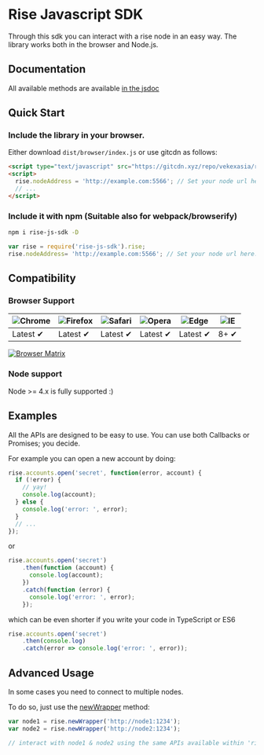 # Rise Javascript SDK

Through this sdk you can interact with a rise node in an easy way. The library works both in the browser and Node.js.

## Documentation

All available methods are available [in the jsdoc](https://vekexasia.github.io/rise-js-sdk/interfaces/rise.html)

## Quick Start

### Include the library in your browser.

Either download `dist/browser/index.js` or use gitcdn as follows:

```html
<script type="text/javascript" src="https://gitcdn.xyz/repo/vekexasia/rise-js-sdk/master/dist/browser/index.js"></script>
<script>
  rise.nodeAddress = 'http://example.com:5566'; // Set your node url here. (no leading slash)
  // ...
</script>

```

### Include it with npm (Suitable also for webpack/browserify)

```bash
npm i rise-js-sdk -D
```

```javascript
var rise = require('rise-js-sdk').rise;
rise.nodeAddress= 'http://example.com:5566'; // Set your node url here. (no leading slash) 

```


## Compatibility

### Browser Support

![Chrome](https://raw.github.com/alrra/browser-logos/master/src/chrome/chrome_48x48.png) | ![Firefox](https://raw.github.com/alrra/browser-logos/master/src/firefox/firefox_48x48.png) | ![Safari](https://raw.github.com/alrra/browser-logos/master/src/safari/safari_48x48.png) | ![Opera](https://raw.github.com/alrra/browser-logos/master/src/opera/opera_48x48.png) | ![Edge](https://raw.github.com/alrra/browser-logos/master/src/edge/edge_48x48.png) | ![IE](https://raw.github.com/alrra/browser-logos/master/src/archive/internet-explorer_9-11/internet-explorer_9-11_48x48.png) |
--- | --- | --- | --- | --- | --- |
Latest ✔ | Latest ✔ | Latest ✔ | Latest ✔ | Latest ✔ | 8+ ✔ |

[![Browser Matrix](https://saucelabs.com/open_sauce/build_matrix/axios.svg)](https://saucelabs.com/u/axios)

### Node support

Node >= 4.x is fully supported :)


## Examples

All the APIs are designed to be easy to use. You can use both Callbacks or Promises; you decide.

For example you can open a new account by doing:

```javascript
rise.accounts.open('secret', function(error, account) {
  if (!error) {
    // yay!
    console.log(account);
  } else {
    console.log('error: ', error);
  }
  // ...
});
```

or

```javascript
rise.accounts.open('secret')
    .then(function (account) {
      console.log(account);
    })
    .catch(function (error) {
      console.log('error: ', error);
    });
```

which can be even shorter if you write your code in TypeScript or ES6

```javascript
rise.accounts.open('secret')
    .then(console.log)
    .catch(error => console.log('error: ', error));
```


## Advanced Usage

In some cases you need to connect to multiple nodes.

To do so, just use the [newWrapper](https://vekexasia.github.io/rise-js-sdk/interfaces/rise.html#newwrapper) method:

```javascript
var node1 = rise.newWrapper('http://node1:1234');
var node2 = rise.newWrapper('http://node2:1234');

// interact with node1 & node2 using the same APIs available within 'rise' variable.
```


